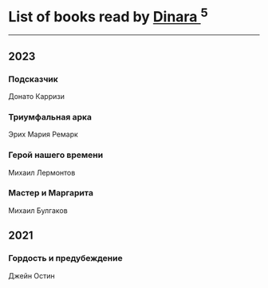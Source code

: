 # List of books read by [Dinara ](https://plus.google.com/u/0/107718177426132290975/)<sup>5</sup>
---

## 2023

### Подсказчик
Донато Карризи


### Триумфальная арка
Эрих Мария Ремарк


### Герой нашего времени
Михаил Лермонтов


### Мастер и Маргарита
Михаил Булгаков



## 2021

### Гордость и предубеждение
Джейн Остин



